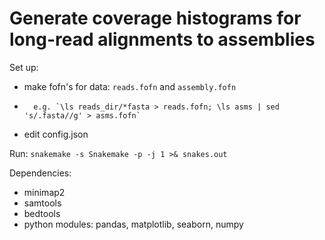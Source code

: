# Generate coverage histograms for long-read alignments to assemblies

Set up:

* make fofn's for data: `reads.fofn` and `assembly.fofn`
*		e.g. `\ls reads_dir/*fasta > reads.fofn; \ls asms | sed 's/.fasta//g' > asms.fofn`
* edit config.json

Run: `snakemake -s Snakemake -p -j 1 >& snakes.out`


Dependencies:

* minimap2
* samtools
* bedtools
* python modules: pandas, matplotlib, seaborn, numpy



